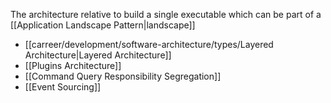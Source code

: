 The architecture relative to build a single executable which can be part of a [[Application Landscape Pattern|landscape]]

- [[carreer/development/software-architecture/types/Layered Architecture|Layered Architecture]]
- [[Plugins Architecture]]
- [[Command Query Responsibility Segregation]]
- [[Event Sourcing]]
